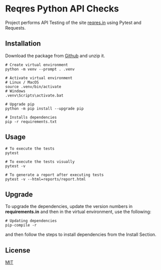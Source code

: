 # Reqres Python API Checks

Project performs API Testing of the site [reqres.in](https://reqres.in/) using Pytest and Requests.

## Installation

Download the package from [Github](https://github.com/rathorsunpreet/playwrightTest) and unzip it.

```console
# Create virtual environment
python -m venv --prompt . .venv

# Activate virtual environment
# Linux / MacOS
source .venv/bin/activate
# Windows
.venv\Scripts\activate.bat

# Upgrade pip
python -m pip install --upgrade pip

# Installs dependencies
pip -r requirements.txt 
```
## Usage

```console
# To execute the tests
pytest

# To execute the tests visually
pytest -v

# To generate a report after executing tests
pytest -v --html=reports/report.html
```

## Upgrade
To upgrade the dependencies, update the version numbers in __requirements.in__ and then in the virtual environment, use the following:
```console
# Updating dependencies
pip-compile -r
```
and then follow the steps to install dependencies from the Install Section.

## License

[MIT](https://choosealicense.com/licenses/mit/)